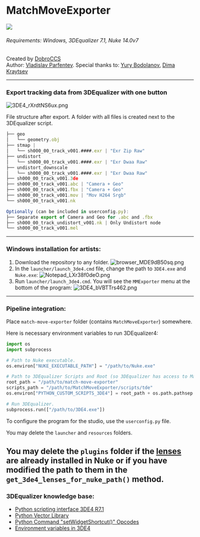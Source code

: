 # MatchMoveExporter

[![](https://img.shields.io/badge/return-home_-blue.svg)](https://github.com/NyanNyanGringo/match-move-exporter)

###### Requirements: Windows, 3DEqualizer 7.1, Nuke 14.0v7

Created by [DobroCCS](https://dobrocreative.com/en)  
Author: [Vladislav Parfentev](https://t.me/VladislavParfentev).
Special thanks to: [Yury Bodolanov](https://t.me/bodolanov), [Dima Kraytsev](https://t.me/whataasen)

---

### Export tracking data from 3DEqualizer with one button

![3DE4_rXrdtNS6ux.png](resources%2F3DE4_rXrdtNS6ux.png)

File structure after export. A folder with all files is created next to the 3DEqualizer script.
```javascript
├── geo
│   └── geometry.obj
├── stmap | 
│   └── sh000_00_track_v001.####.exr | "Exr Zip Raw"
├── undistort
│   └── sh000_00_track_v001.####.exr | "Exr Dwaa Raw"
├── undistort_downscale
│   └── sh000_00_track_v001.####.exr | "Exr Dwaa Raw"
├── sh000_00_track_v001.3de
├── sh000_00_track_v001.abc | "Camera + Geo"
├── sh000_00_track_v001.fbx | "Camera + Geo"
├── sh000_00_track_v001.mov | "Mov H264 Srgb"
└── sh000_00_track_v001.nk

Optionally (can be included in userconfig.py):
├── Separate export of Camera and Geo for .abc and .fbx
├── sh000_00_track_undistort_v001.nk | Only Undistort node
└── sh000_00_track_v001.mel
```

---

### Windows installation for artists:

1. Download the repository to any folder.
![browser_MDE9dB50sq.png](resources%2Fbrowser_MDE9dB50sq.png)
2. In the `launcher/launch_3de4.cmd` file, change the path to `3DE4.exe` and `Nuke.exe`:
![Notepad_LXr38f0deO.png](resources%2FNotepad_LXr38f0deO.png)
3. Run `launcher/launch_3de4.cmd`. You will see the `MMExporter` menu at the bottom of the program:
![3DE4_bVBTTrs462.png](resources%2F3DE4_bVBTTrs462.png)

---

### Pipeline integration:
Place `match-move-exporter` folder (contains `MatchMoveExporter`) somewhere.

Here is necessary environment variables to run 3DEqualizer4:
```python
import os
import subprocess

# Path to Nuke executable.
os.environ["NUKE_EXECUTABLE_PATH"] = "/path/to/Nuke.exe"

# Path to 3DEqualizer Scripts and Root (so 3DEqualizer has access to MatchMoveExporter.lib).
root_path = "/path/to/match-move-exporter"
scripts_path = "/path/to/MatchMoveExporter/scripts/tde"
os.environ["PYTHON_CUSTOM_SCRIPTS_3DE4"] = root_path + os.path.pathsep + scripts_path

# Run 3DEqualizer.
subprocess.run(["/path/to/3DE4.exe"])
```
To configure the program for the studio, use the `userconfig.py` file.

You may delete the `launcher` and `resources` folders.

You may delete the `plugins` folder if the [lenses](https://www.3dequalizer.com/?site=tech_docs&id=110216_01) are 
already installed in Nuke or if you have modified the path to them in the `get_3de4_lenses_for_nuke_path()` method.
---

### 3DEqualizer knowledge base:

- [Python scripting interface 3DE4 R7.1](https://www.3dequalizer.com/user_daten/sections/tech_docs/txt/py_doc_r7.1.txt)
- [Python Vector Library](https://www.3dequalizer.com/user_daten/sections/tech_docs/vl/html/vl.xhtml)
- [Python Command "setWidgetShortcut()" Opcodes](https://www.3dequalizer.com/?site=tech_docs&id=121122_01)
- [Environment variables in 3DE4](https://www.3dequalizer.com/?site=tech_docs&id=121221_01)
